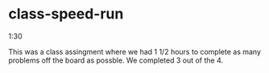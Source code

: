 # class-speed-run
1:30

This was a class assingment where we had 1 1/2 hours to complete as many problems off the board as possble. We completed 3 out of the 4. 
